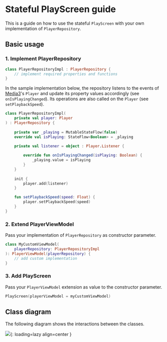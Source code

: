 # Stateful PlayScreen guide

This is a guide on how to use the stateful `PlayScreen` with your own implementation of `PlayerRepository`.

## Basic usage

### 1. Implement PlayerRepository

```kotlin
class PlayerRepositoryImpl : PlayerRepository {
    // implement required properties and functions
}
```

In the sample implementation below, the repository listens to the events of [Media3][media3 player]'s 
`Player` and update its property values accordingly (see `onIsPlayingChanged`). Its operations are 
also called on the `Player` (see `setPlaybackSpeed`).

```kotlin
class PlayerRepositoryImpl(
    private val player: Player
) : PlayerRepository {
    
    private var _playing = MutableStateFlow(false)
    override val isPlaying: StateFlow<Boolean> = _playing

    private val listener = object : Player.Listener {
        
        override fun onIsPlayingChanged(isPlaying: Boolean) {
            _playing.value = isPlaying
        }
    }
    
    init {
        player.add(listener)
    }

    fun setPlaybackSpeed(speed: Float) { 
        player.setPlaybackSpeed(speed) 
    }
}

```

### 2. Extend PlayerViewModel

Pass your implementation of `PlayerRepository` as constructor parameter.

```kotlin
class MyCustomViewModel(
    playerRepository: PlayerRepositoryImpl
): PlayerViewModel(playerRepository) {
    // add custom implementation
}
```

### 3. Add PlayScreen

Pass your `PlayerViewModel` extension as value to the constructor parameter.

```kotlin
PlayScreen(playerViewModel = myCustomViewModel)
```

## Class diagram

The following diagram shows the interactions between the classes.

![](media_class_diagram.png){: loading=lazy align=center }

 [media3 player]: https://developer.android.com/jetpack/androidx/releases/media3
